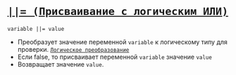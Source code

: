 # [`||= (Присваивание с логическим ИЛИ)`](../index.md)

`variable ||= value`

- Преобразует значение переменной `variable` к логическому типу для проверки. [`Логическое преобразование`](<../Общее/Преобразование (логическое).md>)
- Если false, то присваивает переменной `variable` значение `value`
- Возвращает значение `value`.
